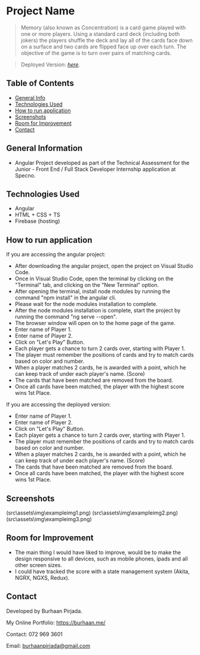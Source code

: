 # Project Name
> Memory (also known as Concentration) is a card game played with one or more players. Using a standard card deck (including both jokers) the players shuffle the deck and lay all of the cards face down on a surface and two cards are flipped face up over each turn. The objective of the game is to turn over pairs of matching cards. 


> Deployed Version: [_here_](https://specno-project-e34cc.web.app/home). 

## Table of Contents
* [General Info](#general-information)
* [Technologies Used](#technologies-used)
* [How to run application](#How-to-run-application)
* [Screenshots](#screenshots)
* [Room for Improvement](#room-for-improvement)
* [Contact](#contact)


## General Information
- Angular Project developed as part of the Technical Assessment for the Junior - Front End / Full Stack Developer Internship application at Specno. 

## Technologies Used
- Angular
- HTML + CSS + TS
- Firebase (hosting)


## How to run application
If you are accessing the angular project:
- After downloading the angular project, open the project on Visual Studio Code.
- Once in Visual Studio Code, open the terminal by clicking on the "Terminal" tab, and clicking on the "New Terminal" option.
- After opening the terminal, install node modules by running the command "npm install" in the angular cli.
- Please wait for the node modules installation to complete.
- After the node modules installation is complete, start the project by running the command "ng serve --open".
- The browser window will open on to the home page of the game.
- Enter name of Player 1.
- Enter name of Player 2.
- Click on "Let's Play" Button.
- Each player gets a chance to turn 2 cards over, starting with Player 1.
- The player must remember the positions of cards and try to match cards based on color and number.
- When a player matches 2 cards, he is awarded with a point, which he can keep track of under each player's name. (Score)
- The cards that have been matched are removed from the board.
- Once all cards have been matched, the player with the highest score wins 1st Place. 

If you are accessing the deployed version:
- Enter name of Player 1.
- Enter name of Player 2.
- Click on "Let's Play" Button.
- Each player gets a chance to turn 2 cards over, starting with Player 1.
- The player must remember the positions of cards and try to match cards based on color and number.
- When a player matches 2 cards, he is awarded with a point, which he can keep track of under each player's name. (Score)
- The cards that have been matched are removed from the board.
- Once all cards have been matched, the player with the highest score wins 1st Place. 


## Screenshots
(src\assets\img\exampleimg1.png)
(src\assets\img\exampleimg2.png)
(src\assets\img\exampleimg3.png)


## Room for Improvement
- The main thing I would have liked to improve, would be to make the design responsive to all devices, such as mobile phones, ipads and all other screen sizes. 
- I could have tracked the score with a state management system (Akita, NGRX, NGXS, Redux).


## Contact
Developed by Burhaan Pirjada. 

My Online Portfolio:
https://burhaan.me/

Contact: 
072 969 3601

Email: 
burhaanpirjada@gmail.com

